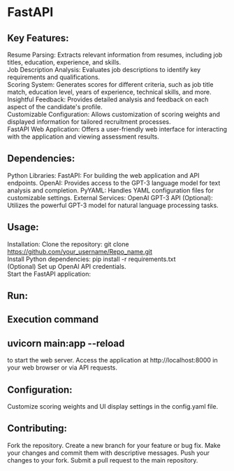 # FastAPI

## Key Features:
Resume Parsing: Extracts relevant information from resumes, including job titles, education, experience, and skills.                                                       
Job Description Analysis: Evaluates job descriptions to identify key requirements and qualifications.                                                                  
Scoring System: Generates scores for different criteria, such as job title match, education level, years of experience, technical skills, and more.                
Insightful Feedback: Provides detailed analysis and feedback on each aspect of the candidate's profile.                                                          
Customizable Configuration: Allows customization of scoring weights and displayed information for tailored recruitment processes.                                      
FastAPI Web Application: Offers a user-friendly web interface for interacting with the application and viewing assessment results.

## Dependencies:
Python Libraries:
FastAPI: For building the web application and API endpoints.
OpenAI: Provides access to the GPT-3 language model for text analysis and completion.
PyYAML: Handles YAML configuration files for customizable settings.
External Services:
OpenAI GPT-3 API (Optional): Utilizes the powerful GPT-3 model for natural language processing tasks.

## Usage:
Installation:
Clone the repository: git clone https://github.com/your_username/Repo_name.git                                                                                        
Install Python dependencies: pip install -r requirements.txt                                                                                                        
(Optional) Set up OpenAI API credentials.                                                                                                                               
Start the FastAPI application:

## Run:
## Execution command
## uvicorn main:app --reload 
to start the web server.
Access the application at http://localhost:8000 in your web browser or via API requests.

## Configuration:
Customize scoring weights and UI display settings in the config.yaml file.

## Contributing:
Fork the repository.
Create a new branch for your feature or bug fix.
Make your changes and commit them with descriptive messages.
Push your changes to your fork.
Submit a pull request to the main repository.

